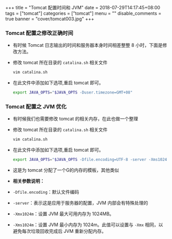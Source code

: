 +++
title = "Tomcat 配置时间和 JVM"
date = 2018-07-29T14:17:45+08:00
tags = ["tomcat"]
categories = ["tomcat"]
menu = ""
disable_comments = true
banner = "cover/tomcat003.jpg"
+++

### Tomcat 配置之修改正确时间
- 有时候 Tomcat 日志输出的时间和服务器本身时间相差整整 8 小时，下面是修改方法。
- 修改 tomcat 所在目录的 `catalina.sh` 相关文件
  
  ```bash
  vim catalina.sh
  ```

- 在此文件中添加如下选项,重启 tomcat 即可。
  
  ```bash
  export JAVA_OPTS="$JAVA_OPTS -Duser.timezone=GMT+08"
  ```

### Tomcat 配置之 JVM 优化
- 有时候我们也需要修改 tomcat 的相关内存，在此也做一个整理
- 修改 tomcat 所在目录的 `catalina.sh` 相关文件
  
  ```bash
  vim catalina.sh
  ```

- 在此文件中添加如下选项,重启 tomcat 即可。
  
  ```bash
  export JAVA_OPTS="$JAVA_OPTS -Dfile.encoding=UTF-8 -server -Xms1024m -Xmx1024m -Duser.timezone=GMT+08"
  ```

- 这是为 tomcat 分配了一个G的内存的模板，其他类似
- **相关参数说明：**
- `-Dfile.encoding`：默认文件编码
- `-server`：表示这是应用于服务器的配置，JVM 内部会有特殊处理的
- `-Xmx1024m`：设置 JVM 最大可用内存为 1024MB。
- `-Xms1024m`：设置 JVM 最小内存为 1024m。此值可以设置与 `-Xmx` 相同，以避免每次垃圾回收完成后 JVM 重新分配内存。
  
